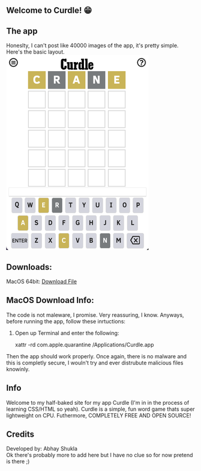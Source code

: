 ## Welcome to Curdle! 😁

## The app
Honeslty, I can't post like 40000 images of the app, it's pretty simple. Here's the basic layout.
![Layout](CurdleUI.png)

## Downloads:
MacOS 64bit: <a href="CurdleMacOS-64.zip">Download File</a> <br/>

## MacOS Download Info:
The code is not maleware, I promise. Very reassuring, I know. Anyways, before running the app, follow these inrtuctions:
1. Open up Terminal and enter the following:
    
    xattr -rd com.apple.quarantine /Applications/Curdle.app

Then the app should work properly. Once again, there is no malware and this is completly secure, I wouln't try and ever distrubute malicious files knowinly.

## Info
Welcome to my half-baked site for my app Curdle (I'm in in the process of learning CSS/HTML so yeah). Curdle is a simple, fun word game thats super lightweight on CPU. Futhermore, COMPLETELY FREE AND OPEN SOURCE!

## Credits
Developed by: Abhay Shukla <br/>
Ok there's probably more to add here but I have no clue so for now pretend is there ;)
